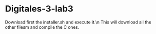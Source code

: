 # Digitales-3-lab3
Download first the installer.sh and execute it.\n
This will download all the other filesm and compile the C ones.

